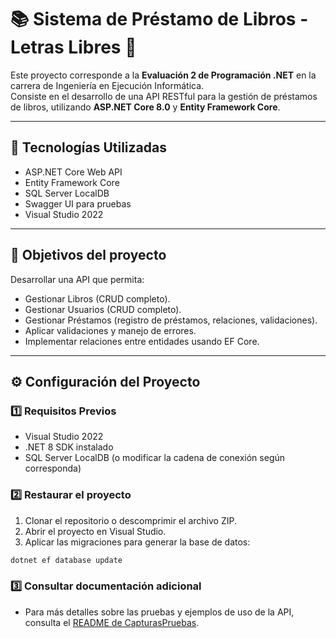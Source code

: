 # 📚 Sistema de Préstamo de Libros - Letras Libres 📖

Este proyecto corresponde a la **Evaluación 2 de Programación .NET** en la carrera de Ingeniería en Ejecución Informática.  
Consiste en el desarrollo de una API RESTful para la gestión de préstamos de libros, utilizando **ASP.NET Core 8.0** y **Entity Framework Core**.

---

## 🔧 Tecnologías Utilizadas

- ASP.NET Core Web API
- Entity Framework Core
- SQL Server LocalDB
- Swagger UI para pruebas
- Visual Studio 2022

---

## 🎯 Objetivos del proyecto

Desarrollar una API que permita:

- Gestionar Libros (CRUD completo).
- Gestionar Usuarios (CRUD completo).
- Gestionar Préstamos (registro de préstamos, relaciones, validaciones).
- Aplicar validaciones y manejo de errores.
- Implementar relaciones entre entidades usando EF Core.

---

## ⚙️ Configuración del Proyecto

### 1️⃣ Requisitos Previos

- Visual Studio 2022
- .NET 8 SDK instalado
- SQL Server LocalDB (o modificar la cadena de conexión según corresponda)

### 2️⃣ Restaurar el proyecto

1. Clonar el repositorio o descomprimir el archivo ZIP.
2. Abrir el proyecto en Visual Studio.
3. Aplicar las migraciones para generar la base de datos:

```bash
dotnet ef database update 
```

### 3️⃣ Consultar documentación adicional

- Para más detalles sobre las pruebas y ejemplos de uso de la API, consulta el [README de CapturasPruebas](CapturasPruebas/README.md).

